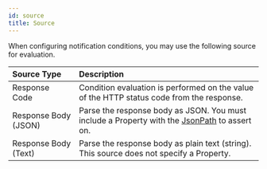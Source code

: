 ```yaml
---
id: source
title: Source
---
```


When configuring notification conditions, you may use the following source for evaluation.

| Source Type | Description |
| :------- | :----- |
| Response Code | Condition evaluation is performed on the value of the HTTP status code from the response. |
| Response Body (JSON) | Parse the response body as JSON. You must include a Property with the [JsonPath](/docs/doc-property) to assert on. |
| Response Body (Text) | Parse the response body as plain text (string). This source does not specify a Property. |